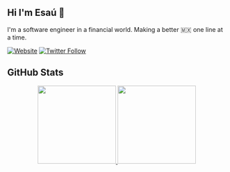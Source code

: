 ## Hi I'm Esaú 👋

I'm a software engineer in a financial world. Making a better 🇲🇽 one line at a time.

[![Website](https://img.shields.io/website?label=esauortega.com&style=for-the-badge&url=https%3A%2F%2Fesauortega.com)](https://esauortega.com)
[![Twitter Follow](https://img.shields.io/twitter/follow/esauOp?color=1DA1F2&logo=twitter&style=for-the-badge)](https://twitter.com/intent/follow?original_referer=https%3A%2F%2Fgithub.com%2FesauOp&screen_name=esauOp)

<!--
**esauOp/esauop** is a ✨ _special_ ✨ repository because its `README.md` (this file) appears on your GitHub profile.

Here are some ideas to get you started:

- 🔭 I’m currently working on ...
- 🌱 I’m currently learning ...
- 👯 I’m looking to collaborate on ...
- 🤔 I’m looking for help with ...
- 💬 Ask me about ...
- 📫 How to reach me: ... 
- 😄 Pronouns: ...
- ⚡ Fun fact: ...
-->

## GitHub Stats

<p align="center">
  <a href="https://github.com/esauop">
    <img height="180em" src="https://github-readme-stats.vercel.app/api?username=esauop&theme=buefy&count_private=true&show_icons=true&include_all_commits=true"/>
    <img height="180em" src="https://github-readme-stats-eight-theta.vercel.app/api/top-langs/?username=esauop&theme=buefy&layout=compact&langs_count=6"/>
  </a>
</p>

